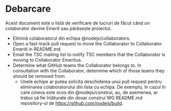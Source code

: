 # Debarcare

Acest document este o listă de verificare de lucruri de făcut când un colaborator devine Emerit sau părăsește proiectul.

* Elimină colaboratorul din echipa @nodejs/collaborators.
* Open a fast-track pull request to move the Collaborator to Collaborator Emeriti in README.md.
* Email the TSC mailing list to notify TSC members that the Collaborator is moving to Collaborator Emeritus.
* Determine what GitHub teams the Collaborator belongs to. In consultation with the Collaborator, determine which of those teams they should be removed from.
    * Unele echipe ar putea solicita deschiderea unui pull request pentru eliminarea colaboratorului din lista cu echipa. De exemplu, în cazul în care cineva este scos din @nodejs/construi, au, de asemenea, ar trebui să fie înlăturate din dosar construi WG README.md repository-ul de https://github.com/nodejs/build.
